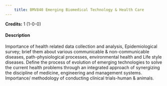 ```yaml
---
    title: BMV840 Emerging Biomedical Technology & Health Care
---
```

**Credits:** 1 (1-0-0)



#### Description 
Importance of health related data collection and analysis, Epidemiological survey; brief them about various communicable & non-communicable diseases, path-physiological processes, environmental health and Life style diseases. Define the process of evolution of emerging technologies to solve the current health problems through an integrated approach of synergizing the discipline of medicine, engineering and management systems. Importance/ methodology of conducting clinical trials-human & animals.